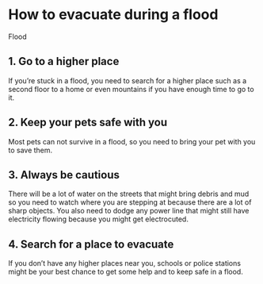 # How to evacuate during a flood
Flood

## 1.	Go to a higher place

If you’re stuck in a flood, you need to search for a higher place such as a second floor to a home or even mountains if you have enough time to go to it.

## 2.	Keep your pets safe with you

Most pets can not survive in a flood, so you need to bring your pet with you to save them.

## 3.	Always be cautious

There will be a lot of water on the streets that might bring debris and mud so you need to watch where you are stepping at because there are a lot of sharp objects. You also need to dodge any power line that might still have electricity flowing because you might get electrocuted.

## 4.	Search for a place to evacuate

If you don’t have any higher places near you, schools or police stations might be your best chance to get some help and to keep safe in a flood.
